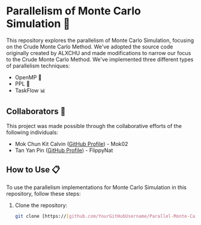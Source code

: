 # Parallelism of Monte Carlo Simulation 🎲

This repository explores the parallelism of Monte Carlo Simulation, focusing on the Crude Monte Carlo Method. We've adopted the source code originally created by ALXCHU and made modifications to narrow our focus to the Crude Monte Carlo Method. We've implemented three different types of parallelism techniques:

- OpenMP 🚀
- PPL 🌟
- TaskFlow 📊

## Collaborators 👥

This project was made possible through the collaborative efforts of the following individuals:

- Mok Chun Kit Calvin ([GitHub Profile](https://github.com/Mok02)) - Mok02
- Tan Yan Pin ([GitHub Profile](https://github.com/FlippyNat)) - FlippyNat

## How to Use 📋

To use the parallelism implementations for Monte Carlo Simulation in this repository, follow these steps:

1. Clone the repository:

   ```sh
   git clone [https://[github.com/YourGitHubUsername/Parallel-Monte-Carlo-Simulation.git](https://github.com/ahkang02/Monte-Carlo-Simulation-Parallel)](https://github.com/ahkang02/Monte-Carlo-Simulation-Parallel)https://github.com/ahkang02/Monte-Carlo-Simulation-Parallel
